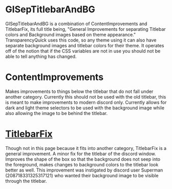 # GISepTitlebarAndBG

<div>GISepTitlebarAndBG is a combination of ContentImprovements and TitlebarFix, its full title being, "General Improvements for separating Titlebar colors and Background images based on theme appearance." TransparencyQuick uses this code, so any theme using it can also have separate background images and titlebar colors for their theme. It operates off of the notion that if the CSS variables are not in use you should not be able to tell anything has changed.</div>

# ContentImprovements

<div>Makes improvements to things below the titlebar that do not fall under another category. Currently this should not be used with the old titlebar, this is meant to make improvements to modern discord only. Currently allows for dark and light theme selectors to be used with the background image while also allowing the image to be behind the titlebar.</div>

# <a href="https://github.com/CompletelyUnbelievable/ThemeResource/tree/master/Titlebar">TitlebarFix</a>

<div>Though not in this page because it fits into another category, TitlebarFix is a general improvement. A minor fix for the titlebar of the discord window. Improves the shape of the box so that the background does not seep into the foreground, makes changes to background colors to the titlebar look better as well. This improvement was instigated by discord user Superman (208718331325317121) who wanted their background image to be visible through the titlebar.</div>
